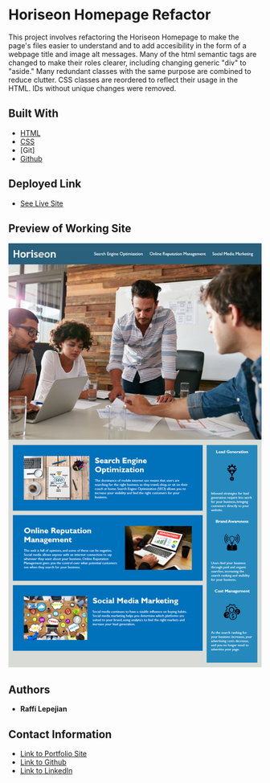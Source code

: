 # Horiseon Homepage Refactor

This project involves refactoring the Horiseon Homepage to make the page's files easier to
understand and to add accesibility in the form of a webpage title and image alt messages. Many of
the html semantic tags are changed to make their roles clearer, including changing generic "div" to "aside."
Many redundant classes with the same purpose are combined to reduce clutter. CSS classes are reordered to
reflect their usage in the HTML. IDs without unique changes were removed.

## Built With

* [HTML](https://developer.mozilla.org/en-US/docs/Web/HTML)
* [CSS](https://developer.mozilla.org/en-US/docs/Web/CSS)
* [Git]
* [Github](https://github.com/)

## Deployed Link

* [See Live Site](https://rslepejian.github.io/refactoring-example-site/)

## Preview of Working Site

![Image](assets/images/01-html-css-git-homework-demo.png)

## Authors

* **Raffi Lepejian** 

## Contact Information

- [Link to Portfolio Site](#)
- [Link to Github](https://github.com/rslepejian)
- [Link to LinkedIn](https://linkedin.com/in/raffi-lepejian-071876153)

